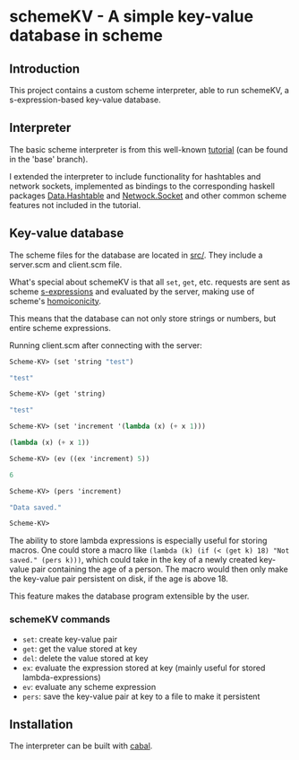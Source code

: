 # schemeKV - A simple key-value database in scheme

## Introduction
This project contains a custom scheme interpreter, able to run schemeKV, a s-expression-based key-value database.

## Interpreter
The basic scheme interpreter is from this well-known [tutorial](https://en.wikibooks.org/wiki/Write_Yourself_a_Scheme_in_48_Hours/) (can be found in the 'base' branch).

I extended the interpreter to include functionality for hashtables and network sockets, implemented as bindings to the
corresponding haskell packages [Data.Hashtable](https://hackage.haskell.org/package/hashtables) and [Netwock.Socket](https://hackage.haskell.org/package/network)
and other common scheme features not included in the tutorial.

## Key-value database
The scheme files for the database are located in [src/](src/).
They include a server.scm and client.scm file.

What's special about schemeKV is that all `set`, `get`, etc. requests are sent as scheme [s-expressions](https://en.wikipedia.org/wiki/S-expression)
and evaluated by the server, making use of scheme's [homoiconicity](https://en.wikipedia.org/wiki/Homoiconicity).

This means that the database can not only store strings or numbers, but entire scheme expressions.

Running client.scm after connecting with the server:
```scm
Scheme-KV> (set 'string "test")

"test"

Scheme-KV> (get 'string)

"test"

Scheme-KV> (set 'increment '(lambda (x) (+ x 1)))

(lambda (x) (+ x 1))

Scheme-KV> (ev ((ex 'increment) 5))

6

Scheme-KV> (pers 'increment)

"Data saved."

Scheme-KV> 
```

The ability to store lambda expressions is especially useful for storing macros.
One could store a macro like `(lambda (k) (if (< (get k) 18) "Not saved." (pers k)))`,
which could take in the key of a newly created key-value pair containing the age of a person.
The macro would then only make the key-value pair persistent on disk, if the age is above 18.

This feature makes the database program extensible by the user.

### schemeKV commands
- `set`: create key-value pair
- `get`: get the value stored at key
- `del`: delete the value stored at key
- `ex`: evaluate the expression stored at key (mainly useful for stored lambda-expressions)
- `ev`: evaluate any scheme expression
- `pers`: save the key-value pair at key to a file to make it persistent

## Installation
The interpreter can be built with [cabal](https://www.haskell.org/cabal/).
